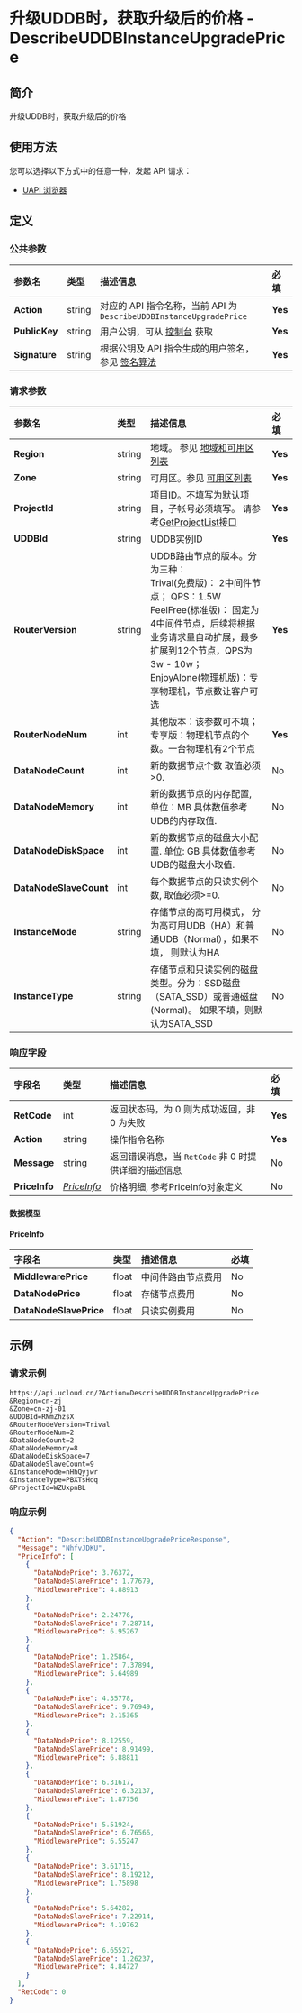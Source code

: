 # 升级UDDB时，获取升级后的价格 - DescribeUDDBInstanceUpgradePrice

## 简介

升级UDDB时，获取升级后的价格






## 使用方法

您可以选择以下方式中的任意一种，发起 API 请求：
- [UAPI 浏览器](https://console.ucloud.cn/uapi/detail?id=DescribeUDDBInstanceUpgradePrice)


## 定义

### 公共参数

| 参数名 | 类型 | 描述信息 | 必填 |
|:---|:---|:---|:---|
| **Action**     | string  | 对应的 API 指令名称，当前 API 为 `DescribeUDDBInstanceUpgradePrice`                        | **Yes** |
| **PublicKey**  | string  | 用户公钥，可从 [控制台](https://console.ucloud.cn/uapi/apikey) 获取                                             | **Yes** |
| **Signature**  | string  | 根据公钥及 API 指令生成的用户签名，参见 [签名算法](api/summary/signature.md)  | **Yes** |

### 请求参数

| 参数名 | 类型 | 描述信息 | 必填 |
|:---|:---|:---|:---|
| **Region** | string | 地域。 参见 [地域和可用区列表](api/summary/regionlist) |**Yes**|
| **Zone** | string | 可用区。参见 [可用区列表](api/summary/regionlist) |**Yes**|
| **ProjectId** | string | 项目ID。不填写为默认项目，子帐号必须填写。 请参考[GetProjectList接口](api/summary/get_project_list) |**Yes**|
| **UDDBId** | string | UDDB实例ID |**Yes**|
| **RouterVersion** | string | UDDB路由节点的版本。分为三种： <br />Trival(免费版)： 2中间件节点； QPS：1.5W<br />FeelFree(标准版)： 固定为4中间件节点，后续将根据业务请求量自动扩展，最多扩展到12个节点，QPS为3w - 10w；<br />EnjoyAlone(物理机版)：专享物理机，节点数让客户可选 |**Yes**|
| **RouterNodeNum** | int | 其他版本：该参数可不填；专享版：物理机节点的个数。一台物理机有2个节点 |**Yes**|
| **DataNodeCount** | int | 新的数据节点个数 取值必须>0. |No|
| **DataNodeMemory** | int | 新的数据节点的内存配置, 单位：MB 具体数值参考UDB的内存取值. |No|
| **DataNodeDiskSpace** | int | 新的数据节点的磁盘大小配置. 单位: GB 具体数值参考UDB的磁盘大小取值. |No|
| **DataNodeSlaveCount** | int | 每个数据节点的只读实例个数, 取值必须>=0. |No|
| **InstanceMode** | string | 存储节点的高可用模式， 分为高可用UDB（HA）和普通UDB（Normal），如果不填， 则默认为HA |No|
| **InstanceType** | string | 存储节点和只读实例的磁盘类型。分为：SSD磁盘（SATA_SSD）或普通磁盘(Normal)。 如果不填，则默认为SATA_SSD |No|

### 响应字段

| 字段名 | 类型 | 描述信息 | 必填 |
|:---|:---|:---|:---|
| **RetCode** | int | 返回状态码，为 0 则为成功返回，非 0 为失败 |**Yes**|
| **Action** | string | 操作指令名称 |**Yes**|
| **Message** | string | 返回错误消息，当 `RetCode` 非 0 时提供详细的描述信息 |No|
| **PriceInfo** | [*PriceInfo*](#PriceInfo) | 价格明细, 参考PriceInfo对象定义 |No|

#### 数据模型


#### PriceInfo

| 字段名 | 类型 | 描述信息 | 必填 |
|:---|:---|:---|:---|
| **MiddlewarePrice** | float | 中间件路由节点费用 |No|
| **DataNodePrice** | float | 存储节点费用 |No|
| **DataNodeSlavePrice** | float | 只读实例费用 |No|

## 示例

### 请求示例
    
```
https://api.ucloud.cn/?Action=DescribeUDDBInstanceUpgradePrice
&Region=cn-zj
&Zone=cn-zj-01
&UDDBId=RNmZhzsX
&RouterNodeVersion=Trival
&RouterNodeNum=2
&DataNodeCount=2
&DataNodeMemory=8
&DataNodeDiskSpace=7
&DataNodeSlaveCount=9
&InstanceMode=nHhQyjwr
&InstanceType=PBXTsHdq
&ProjectId=WZUxpnBL
```

### 响应示例
    
```json
{
  "Action": "DescribeUDDBInstanceUpgradePriceResponse",
  "Message": "NhfvJDKU",
  "PriceInfo": [
    {
      "DataNodePrice": 3.76372,
      "DataNodeSlavePrice": 1.77679,
      "MiddlewarePrice": 4.88913
    },
    {
      "DataNodePrice": 2.24776,
      "DataNodeSlavePrice": 7.28714,
      "MiddlewarePrice": 6.95267
    },
    {
      "DataNodePrice": 1.25864,
      "DataNodeSlavePrice": 7.37894,
      "MiddlewarePrice": 5.64989
    },
    {
      "DataNodePrice": 4.35778,
      "DataNodeSlavePrice": 9.76949,
      "MiddlewarePrice": 2.15365
    },
    {
      "DataNodePrice": 8.12559,
      "DataNodeSlavePrice": 8.91499,
      "MiddlewarePrice": 6.88811
    },
    {
      "DataNodePrice": 6.31617,
      "DataNodeSlavePrice": 6.32137,
      "MiddlewarePrice": 1.87756
    },
    {
      "DataNodePrice": 5.51924,
      "DataNodeSlavePrice": 6.76566,
      "MiddlewarePrice": 6.55247
    },
    {
      "DataNodePrice": 3.61715,
      "DataNodeSlavePrice": 8.19212,
      "MiddlewarePrice": 1.75898
    },
    {
      "DataNodePrice": 5.64282,
      "DataNodeSlavePrice": 7.22914,
      "MiddlewarePrice": 4.19762
    },
    {
      "DataNodePrice": 6.65527,
      "DataNodeSlavePrice": 1.26237,
      "MiddlewarePrice": 4.84727
    }
  ],
  "RetCode": 0
}
```





